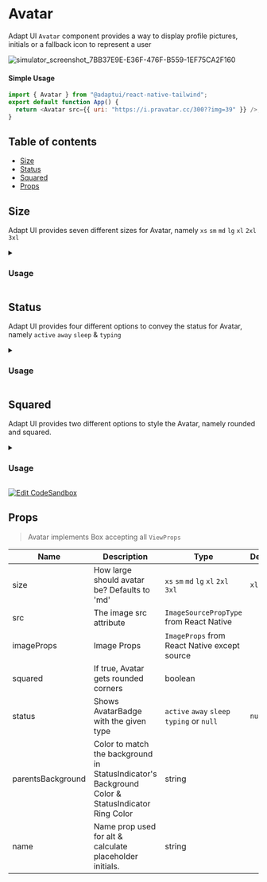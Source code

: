# Avatar

Adapt UI `Avatar` component provides a way to display profile pictures, initials or a
fallback icon to represent a user

![simulator_screenshot_7BB37E9E-E36F-476F-B559-1EF75CA2F160](https://user-images.githubusercontent.com/35562287/175239509-fec60c4e-7ec2-4afa-b6ec-587feab074d5.png)

#### Simple Usage

```js
import { Avatar } from "@adaptui/react-native-tailwind";
export default function App() {
  return <Avatar src={{ uri: "https://i.pravatar.cc/300??img=39" }} />;
}
```

## Table of contents

- [Size](size)
- [Status](status)
- [Squared](squared)
- [Props](props)

## Size

Adapt UI  provides seven different sizes for Avatar, namely `xs` `sm` `md` `lg` `xl` `2xl` `3xl`

<details>
<summary>
  <h3>Usage</h3>
</summary>

```js
import { Avatar, useTheme } from "@adaptui/react-native-tailwind";
export default function App() {
  const tailwind = useTheme();
  return (
    <>
      <Avatar size="xs"  src={{ uri: "https://i.pravatar.cc/300??img=39" }}/> 
      <Avatar size="sm"  src={{ uri: "https://i.pravatar.cc/300??img=39" }}/> 
      <Avatar src={{ uri: "https://i.pravatar.cc/300??img=39" }} />
      <Avatar size="lg" src={{ uri: "https://i.pravatar.cc/300??img=39" }} />
      <Avatar size="xl" src={{ uri: "https://i.pravatar.cc/300??img=39" }} />
      <Avatar size="2xl" src={{ uri: "https://i.pravatar.cc/300??img=39" }} />
      <Avatar size="3xl" src={{ uri: "https://i.pravatar.cc/300??img=39" }} />
    </>
  );
}
```

</details>

## Status

Adapt UI  provides four different options to convey the status for Avatar, namely `active` `away` `sleep` & `typing` 

<details>
<summary>
  <h3>Usage</h3>
</summary>

```js
import { Avatar, useTheme } from "@adaptui/react-native-tailwind";
export default function App() {
  const tailwind = useTheme();
  return (
    <>
      <Avatar status="active" src={{ uri: "https://i.pravatar.cc/300??img=39" }} />
      <Avatar status="away" src={{ uri: "https://i.pravatar.cc/300??img=39" }} />
      <Avatar status="sleep" src={{ uri: "https://i.pravatar.cc/300??img=39" }} />
      <Avatar status="typing" src={{ uri: "https://i.pravatar.cc/300??img=39" }} />
    </>
  );
}
```

</details>

## Squared

Adapt UI  provides two different options to style the Avatar, namely rounded and squared.

<details>
<summary>
  <h3>Usage</h3>
</summary>

```js
import { Avatar, useTheme } from "@adaptui/react-native-tailwind";
export default function App() {
  const tailwind = useTheme();
  return (
    <>
      <Avatar squared src={{ uri: "https://i.pravatar.cc/300??img=39" }} />
      <Avatar src={{ uri: "https://i.pravatar.cc/300??img=39" }} />
    </>
  );
}
```

</details>

[![Edit CodeSandbox](https://img.shields.io/badge/Avatar-Open%20On%20Expo-%230971f1?style=for-the-badge&logo=expo&labelColor=151515)](https://snack.expo.dev/@timelessco/avatar-component---adaptui)

## Props

> Avatar implements Box accepting all `ViewProps`

| Name              | Description                                                                                      | Type                                         | Default |
|-------------------|--------------------------------------------------------------------------------------------------|----------------------------------------------|---------|
| size              | How large should avatar be? Defaults to 'md'                                                     | `xs` `sm` `md` `lg` `xl` `2xl` `3xl`         | `xl`    |
| src               | The image src attribute                                                                          | `ImageSourcePropType` from React Native      |         |
| imageProps        | Image Props                                                                                      | `ImageProps` from React Native except source |         |
| squared           | If true, Avatar gets rounded corners                                                             | boolean                                      |         |
| status            | Shows AvatarBadge with the given type                                                            | `active` `away` `sleep` `typing` or `null`   | `null`  |
| parentsBackground | Color to match the background in StatusIndicator's Background Color & StatusIndicator Ring Color | string                                       |         |
| name              | Name prop used for alt & calculate placeholder initials.                                         | string                                       |         |

